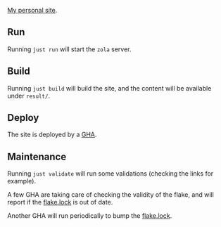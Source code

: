 [My personal site](https://fcuny.net).

## Run

Running `just run` will start the `zola` server.

## Build

Running `just build` will build the site, and the content will be available under `result/`.
## Deploy

The site is deployed by a [GHA](.github/workflows/page.yml).

## Maintenance

Running `just validate` will run some validations (checking the links for example).

A few GHA are taking care of checking the validity of the flake, and will report if the [flake.lock](flake.lock) is out of date.

Another GHA will run periodically to bump the [flake.lock](flake.lock).

